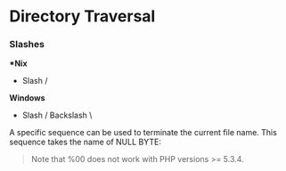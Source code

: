 # Directory Traversal

### Slashes

**\*Nix**

* Slash /

**Windows**

* Slash / Backslash \

A specific sequence can be used to terminate the current file name. This sequence takes the name of NULL BYTE:

> Note that %00 does not work with PHP versions &gt;= 5.3.4.

